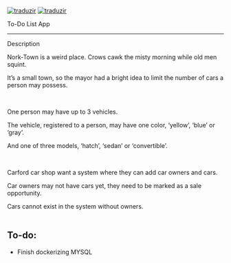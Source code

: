 
[![traduzir](https://img.shields.io/badge/Traduzir-pt--BR-brightgreen)](README_ptBR.md) [![traduzir](https://img.shields.io/badge/Translate-en--US-blue)](README.md)<br>

To-Do List App<br>

  

---

  

Description<br>

Nork-Town is a weird place. Crows cawk the misty morning while old men squint. <br>

It’s a small town, so the mayor had a bright idea to limit the number of cars a person may possess. <br>

<br>

One person may have up to 3 vehicles. <br>

The vehicle, registered to a person, may have one color, ‘yellow’, ‘blue’ or ‘gray’. <br>

And one of three models, ‘hatch’, ‘sedan’ or ‘convertible’.<br>

<br>

Carford car shop want a system where they can add car owners and cars. <br>

Car owners may not have cars yet, they need to be marked as a sale opportunity.<br>

Cars cannot exist in the system without owners.<br>
<br>
## To-do:
- Finish dockerizing MYSQL<br>